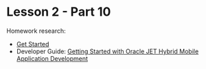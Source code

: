 # Lesson 2 - Part 10

Homework research:

   * [Get Started](http://www.oracle.com/webfolder/technetwork/jet/globalGetStarted.html)
   * Developer Guide: [Getting Started with Oracle JET Hybrid Mobile Application Development](https://docs.oracle.com/middleware/jet410/jet/developer/GUID-C75CD8DC-5084-4831-BE1A-FFEE4EA8600C.htm#JETDG-GUID-C75CD8DC-5084-4831-BE1A-FFEE4EA8600C)

